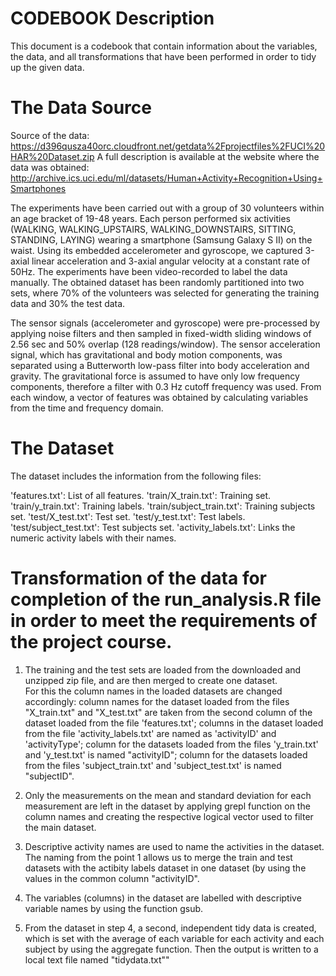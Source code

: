 # CODEBOOK Description
This document is a codebook that contain information about the variables, the data, and all transformations that have been performed in order to tidy up the given data.

# The Data Source

Source of the data: https://d396qusza40orc.cloudfront.net/getdata%2Fprojectfiles%2FUCI%20HAR%20Dataset.zip
A full description is available at the website where the data was obtained: http://archive.ics.uci.edu/ml/datasets/Human+Activity+Recognition+Using+Smartphones 

The experiments have been carried out with a group of 30 volunteers within an age bracket of 19-48 years. Each person performed six activities (WALKING, WALKING_UPSTAIRS, 
WALKING_DOWNSTAIRS, SITTING, STANDING, LAYING) wearing a smartphone (Samsung Galaxy S II) on the waist. Using its embedded accelerometer and gyroscope, we captured 3-axial 
linear acceleration and 3-axial angular velocity at a constant rate of 50Hz. The experiments have been video-recorded to label the data manually. 
The obtained dataset has been randomly partitioned into two sets, where 70% of the volunteers was selected for generating the training data and 30% the test data.

The sensor signals (accelerometer and gyroscope) were pre-processed by applying noise filters and then sampled in fixed-width sliding windows of 2.56 sec and 50% overlap 
(128 readings/window). The sensor acceleration signal, which has gravitational and body motion components, was separated using a Butterworth low-pass filter into body 
acceleration and gravity. The gravitational force is assumed to have only low frequency components, therefore a filter with 0.3 Hz cutoff frequency was used. 
From each window, a vector of features was obtained by calculating variables from the time and frequency domain.

# The Dataset

The dataset includes the information from the following files:

'features.txt': List of all features.
'train/X_train.txt': Training set.
'train/y_train.txt': Training labels.
'train/subject_train.txt': Training subjects set.
'test/X_test.txt': Test set.
'test/y_test.txt': Test labels.
'test/subject_test.txt': Test subjects set.
'activity_labels.txt': Links the numeric activity labels with their names.

# Transformation of the data for completion of the run_analysis.R file in order to meet the requirements of the project course.

1. The training and the test sets are loaded from the downloaded and unzipped zip file, and are then merged to create one dataset.  
For this the column names in the loaded datasets are changed accordingly: column names for the dataset loaded from the files "X_train.txt" and "X_test.txt" are taken from
the second column of the dataset loaded from the file 'features.txt'; columns in the dataset loaded from the file 'activity_labels.txt' are named as 'activityID' and 
'activityType'; column for the datasets loaded from the files 'y_train.txt' and 'y_test.txt' is named "activityID"; column for the datasets loaded from the files
'subject_train.txt' and 'subject_test.txt' is named "subjectID".


2. Only the measurements on the mean and standard deviation for each measurement are left in the dataset by applying grepl function on the column names and creating the 
respective logical vector used to filter the main dataset.

3. Descriptive activity names are used to name the activities in the dataset. The naming from the point 1 allows us to merge the train and test datasets with the actibity 
labels dataset in one dataset (by using the values in the common column "activityID".

4. The variables (columns) in the dataset are labelled with descriptive variable names by using the function gsub.

5. From the dataset in step 4, a second, independent tidy data is created, which is set with the average of each variable for each activity and each subject by using 
the aggregate function. Then the output is written to a local text file named "tidydata.txt""
